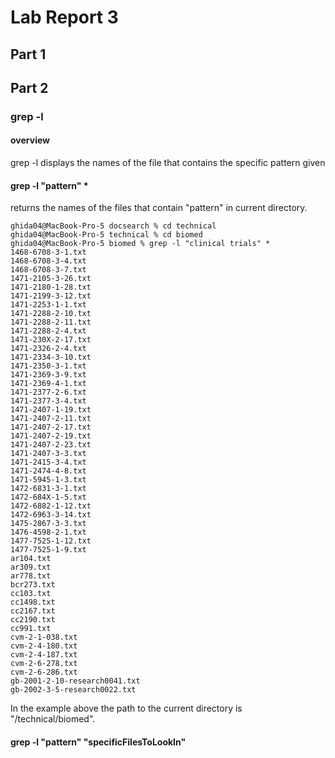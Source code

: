 # Lab Report 3

## Part 1 


## Part 2
### grep -l
#### overview 
grep -l displays the names of the file that contains the specific pattern given
#### grep -l "pattern" *
returns the names of the files that contain "pattern" in current directory.
```
ghida04@MacBook-Pro-5 docsearch % cd technical
ghida04@MacBook-Pro-5 technical % cd biomed
ghida04@MacBook-Pro-5 biomed % grep -l "clinical trials" *
1468-6708-3-1.txt
1468-6708-3-4.txt
1468-6708-3-7.txt
1471-2105-3-26.txt
1471-2180-1-28.txt
1471-2199-3-12.txt
1471-2253-1-1.txt
1471-2288-2-10.txt
1471-2288-2-11.txt
1471-2288-2-4.txt
1471-230X-2-17.txt
1471-2326-2-4.txt
1471-2334-3-10.txt
1471-2350-3-1.txt
1471-2369-3-9.txt
1471-2369-4-1.txt
1471-2377-2-6.txt
1471-2377-3-4.txt
1471-2407-1-19.txt
1471-2407-2-11.txt
1471-2407-2-17.txt
1471-2407-2-19.txt
1471-2407-2-23.txt
1471-2407-3-3.txt
1471-2415-3-4.txt
1471-2474-4-8.txt
1471-5945-1-3.txt
1472-6831-3-1.txt
1472-684X-1-5.txt
1472-6882-1-12.txt
1472-6963-3-14.txt
1475-2867-3-3.txt
1476-4598-2-1.txt
1477-7525-1-12.txt
1477-7525-1-9.txt
ar104.txt
ar309.txt
ar778.txt
bcr273.txt
cc103.txt
cc1498.txt
cc2167.txt
cc2190.txt
cc991.txt
cvm-2-1-038.txt
cvm-2-4-180.txt
cvm-2-4-187.txt
cvm-2-6-278.txt
cvm-2-6-286.txt
gb-2001-2-10-research0041.txt
gb-2002-3-5-research0022.txt

```
In the example above the path to the current directory is "/technical/biomed".  
#### grep -l "pattern" "specificFilesToLookIn"
